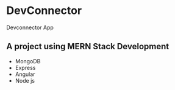 # DevConnector

Devconnector App

## A project using MERN Stack Development

- MongoDB
- Express
- Angular
- Node js
